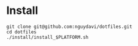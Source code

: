 # Install
```
git clone git@github.com:nguydavi/dotfiles.git
cd dotfiles
./install/install_$PLATFORM.sh
```
